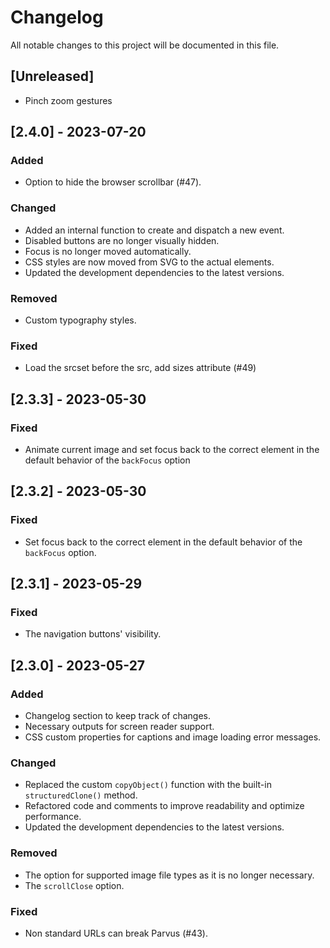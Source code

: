 # Changelog

All notable changes to this project will be documented in this file.

## [Unreleased]

- Pinch zoom gestures

## [2.4.0] - 2023-07-20

### Added

- Option to hide the browser scrollbar (#47).

### Changed

- Added an internal function to create and dispatch a new event.
- Disabled buttons are no longer visually hidden.
- Focus is no longer moved automatically.
- CSS styles are now moved from SVG to the actual elements.
- Updated the development dependencies to the latest versions.

### Removed

- Custom typography styles.

### Fixed

- Load the srcset before the src, add sizes attribute (#49)

## [2.3.3] - 2023-05-30

### Fixed

- Animate current image and set focus back to the correct element in the default behavior of the `backFocus` option

## [2.3.2] - 2023-05-30

### Fixed

- Set focus back to the correct element in the default behavior of the `backFocus` option.

## [2.3.1] - 2023-05-29

### Fixed

- The navigation buttons' visibility.

## [2.3.0] - 2023-05-27

### Added

- Changelog section to keep track of changes.
- Necessary outputs for screen reader support.
- CSS custom properties for captions and image loading error messages.

### Changed

- Replaced the custom `copyObject()` function with the built-in `structuredClone()` method.
- Refactored code and comments to improve readability and optimize performance.
- Updated the development dependencies to the latest versions.

### Removed

- The option for supported image file types as it is no longer necessary.
- The `scrollClose` option.

### Fixed

- Non standard URLs can break Parvus (#43).
